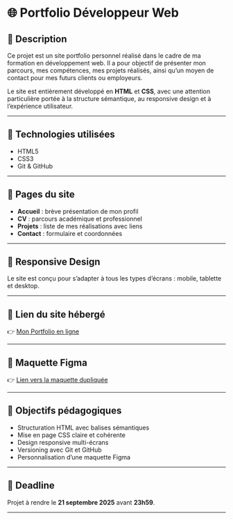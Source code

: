 # 🌐 Portfolio Développeur Web

## 📝 Description
Ce projet est un site portfolio personnel réalisé dans le cadre de ma formation en développement web. Il a pour objectif de présenter mon parcours, mes compétences, mes projets réalisés, ainsi qu’un moyen de contact pour mes futurs clients ou employeurs.

Le site est entièrement développé en **HTML** et **CSS**, avec une attention particulière portée à la structure sémantique, au responsive design et à l’expérience utilisateur.

---

## 🚀 Technologies utilisées
- HTML5
- CSS3
- Git & GitHub

---

## 📁 Pages du site
- **Accueil** : brève présentation de mon profil
- **CV** : parcours académique et professionnel
- **Projets** : liste de mes réalisations avec liens
- **Contact** : formulaire et coordonnées

---

## 📱 Responsive Design
Le site est conçu pour s’adapter à tous les types d’écrans : mobile, tablette et desktop.

---

## 🔗 Lien du site hébergé
👉 [Mon Portfolio en ligne](https://ton-utilisateur.github.io/portfolio)

---

## 🎨 Maquette Figma
👉 [Lien vers la maquette dupliquée](https://figma.com/ton-lien)

---

## 📌 Objectifs pédagogiques
- Structuration HTML avec balises sémantiques
- Mise en page CSS claire et cohérente
- Design responsive multi-écrans
- Versioning avec Git et GitHub
- Personnalisation d’une maquette Figma

---

## 📅 Deadline
Projet à rendre le **21 septembre 2025** avant **23h59**.

---



